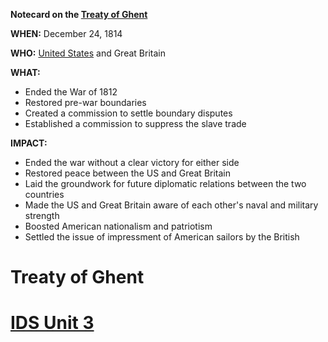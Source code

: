 **Notecard on the [Treaty of Ghent](./../treaty-of-ghent/)**

**WHEN:** December 24, 1814

**WHO:** [United States](./../united-states/) and Great Britain

**WHAT:**

* Ended the War of 1812
* Restored pre-war boundaries
* Created a commission to settle boundary disputes
* Established a commission to suppress the slave trade

**IMPACT:**

* Ended the war without a clear victory for either side
* Restored peace between the US and Great Britain
* Laid the groundwork for future diplomatic relations between the two countries
* Made the US and Great Britain aware of each other's naval and military strength
* Boosted American nationalism and patriotism
* Settled the issue of impressment of American sailors by the British
# Treaty of Ghent 
# [IDS Unit 3](./../ids-unit-3/)